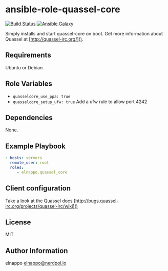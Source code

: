 # ansible-role-quassel-core
[![Build Status](https://travis-ci.org/elnappo/ansible-role-quassel-core.svg)](https://travis-ci.org/elnappo/ansible-role-quassel-core) [![Ansible Galaxy](https://img.shields.io/badge/galaxy-elnappo.quassel--core-blue.svg?style=flat)](https://galaxy.ansible.com/elnappo/quassel-core/)

Simply installs and start quassel-core on boot. Get more information about Quassel at [http://quassel-irc.org/]().

## Requirements

Ubuntu or Debian

## Role Variables

* `quasselcore_use_ppa: true`
* `quasselcore_setup_ufw: true` Add a ufw rule to allow port 4242

## Dependencies

None.

## Example Playbook

```yaml
- hosts: servers
  remote_user: root
  roles:
     - elnappo.quassel_core
```

## Client configuration

Take a look at the Quassel docs [http://bugs.quassel-irc.org/projects/quassel-irc/wiki]()

## License

MIT

## Author Information

elnappo <elnappo@nerdpol.io>
